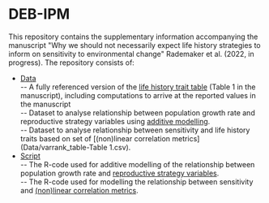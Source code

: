 # DEB-IPM

This repository contains the supplementary information accompanying the manuscript 
"Why we should not necessarily expect life history strategies to inform on sensitivity to environmental change" Rademaker et al. (2022, in progress).
The repository consists of:

- [Data](Data) <br>
 -- A fully referenced version of the [life history trait table](Data/LIFE_HISTORY_TABLE.xlsx) (Table 1 in the manuscript), including computations to arrive at the reported values in the manuscript <br>
 -- Dataset to analyse relationship between population growth rate and reproductive strategy variables using [additive modelling](Data/GAM_table.csv).<br>
 -- Dataset to analyse relationship between sensitivity and life history traits based on set of [(non)linear correlation metrics](Data/varrank_table-Table 1.csv).<br>
- [Script](Script) <br>
  -- The R-code used for additive modelling of the relationship between population growth rate and [reproductive strategy variables](Script/GAM_strategy.R).<br>
  -- The R-code used for modelling the relationship between sensitivity and [(non)linear correlation metrics](Script/sensitivity_trait_relations).<br>
<br>
 
